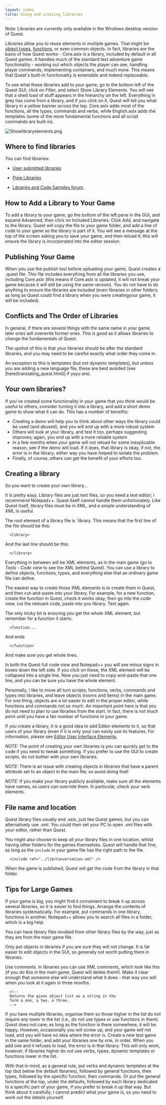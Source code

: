 ```yaml
---
layout: index
title: Using and creating libraries
---
```


<div class="alert alert-info">
Note: Libraries are currently only available in the Windows desktop version of Quest.
</div>

Libraries allow you to reuse elements in multiple games. That might be [object types](using_inherited_types.html), [functions](creating_functions_which_return_a_value.html), or even common objects. In fact, libraries are the basis of how Quest works - Core.aslx is a library, included by default in all Quest games. It handles much of the standard text adventure game functionality - working out which objects the player can see, handling player commands, implementing containers, and much more. This means that Quest's built-in functionality is extensible and indeed replaceable.


To see what these libraries add to your game, go to the bottom left of the Quest GUI, click on Filter, and select Show Library Elements. You will see that a shed load of stuff appears in the hierarchy on the left. Everything in grey has come from a library, and if you click on it, Quest will tell you what library in a yellow banner across the top. Core.aslx adds most of the functions, all the types, commands and verbs, while English.aslx adds the templates (some of the more fundamental functions and all script commands are built-in).

![](Showlibraryelements.png "Showlibraryelements.png")


Where to find libraries
-----------------------

You can find libraries:

- [User submitted libraries](libriries.html)

- [Pixie Libraries](https://github.com/ThePix/quest/wiki#libraries)

- [Libraries and Code Samples forum](http://textadventures.co.uk/forum/samples).


How to Add a Library to Your Game
---------------------------------

To add a library to your game, go the bottom of the left pane in the GUI, and expand Advanced, then click on Included Libraries. Click Add, and navigate to the library. Quest will copy the file to your game folder, and add a line of code to your game so the library is part of it. You will see a message at the top of the screen asking you to save your game, and then reload it; this will ensure the library is incorporated into the editor session.


Publishing Your Game
--------------------

When you use the publish tool before uploading your game, Quest creates a .quest file. This file includes everything from all the libraries you use, including Core.aslx (this means if Core.aslx is updated, it will not break your game because it will still be using the same version). You do not have to do anything to ensure the libraries are included (even libraries in other folders; as long as Quest could find a library when you were creatingyour game, it will be included).


Conflicts and The Order of Libraries
------------------------------------

In general, if there are several things with the same name in your game, later ones will overwrite former ones. This is good as it allows libraries to change the fundamentals of Quest. 

The upshot of this is that your libraries should be after the standard libraries, and you may need to be careful exactly what order they come in.

An exception to this is templates (but not dynamic templates), but unless you are adding a new language file, these are best avoided (see [here(translating_quest.html)] if yoyu are).


Your own libraries?
-------------------

If you've created some functionality in your game that you think would be useful to others, consider turning it into a library, and add a short demo game to show what it can do. This has a number of benefits:

-   Creating a demo will help you to think about other ways the library could be used (and abused), and you will end up with a more robust system
-   Others will look at your library, and test it too, perhaps suggesting improves; again, you end up with a more reliable system
-   In a few months when your game will not reload for some inexplicable reason, see if the demo will load. If it does, that library is okay, if not, the error is in the library; either way you have helped to isolate the problem.
-   Finally, of course, others can get the benefit of your efforts too.


Creating a library
------------------

So you want to create your own library...

It is pretty easy. Library files are just text files, so you need a text editor; I recommend Notepad++. Quest itself cannot handle them unfortunately. Like Quest itself, library files must be in XML, and a simple understanding of XML is useful.

The root element of a library file is `library. This means that the first line of the file should be this:
```
  <library>
```
And the last line should be this:
```
  </library>
```
Everything in between will be XML elements, as in the main game (go to _Tools - Code view_ to see the XML behind Quest). You can use a library to define objects, functions, types, and everything else that an ordinary game file can define.

The easiest way to create those XML elements is to create them in Quest, and then cut-and-paste into your library. For example, for a new function, create the function in Quest, check it works okay, then go into the code view, cut the relevant code, paste into you library. Test again.

The only tricky bit is ensuring you get the whole XML element, but remember for a function it starts:
```
  <function...
```
And ends
```
  </function>
```
And make sure you get whole lines.

In both the Quest full code view and Notepad++ you will see minus signs in boxes down the left side. If you click on these, the XML element will be collapsed into a single line. Now you just need to copy-and-paste that one line, and you can be sure you have the whole element.

Personally, I like to move all turn scripts, functions, verbs, commands and types into libraries, and leave objects (rooms and items) in the main game. For one thing, objects are a lot easier to edit in the proper editor, while functions and commands not so much. An important point here is that you do not need to plan to use libraries from the start. In fact, there is not much point until you have a fair number of functions in your game.

If you create a library, it is a good idea to add Editor elements to it, so that users of your library (even if it is only you) can easily use its features. For information, please see [Editor User Interface Elements](editor_user_interface_elements.html).

_NOTE:_ The point of creating your own libraries is you can quickly get to the code if you need to tweak something. If you prefer to use the GUI to create scripts, do not bother with your own libraries.

_NOTE:_ There is an issue with creating objects in libraries that have a parent attribute set to an object in the main file, so avoid  doing that!

_NOTE:_ If you make your library publicly available, make sure all the elements have names, so users can override them. In particular, check your verb elements.


File name and location
----------------------

Quest library files usually end .aslx, just like Quest games, but you can alternatively use .xml. You could then set your PC to open .xml files with your editor, rather than Quest.

You might also choose to keep all your library files in one location, whilst having other folders for the games themselves. Quest will handle that fine, as long as the `include` in your game file has the right path to the file.
```
  <include ref="../lib/Conversation.xml" />
```
When the game is published, Quest will get the code from the library in that folder.



Tips for Large Games
--------------------

If your game is big, you might find it convenient to break it up across several libraries, so it is easier to find things. Arrange the contents of libraries systematically. For example, put commands in one library, functions in another. Notepad++ allows you to search all files in a folder, which is a big help.

You can have library files invoked from other library files by the way, just as they are from the main game file.

Only put objects in libraries if you are sure they will not change. It is far easier to edit objects in the GUI, so generally not worth putting them in libraries.

Use comments. In libraries you can use XML comments, which look like this (if you do this in the main game, Quest will delete them!). Make it clear enough that someone else will understand what it does - that way you will when you look at it again in three months.
```
  <!--
  Returns the given object list as a string in the
  form a one, a two, a three.
  -->
```
If you have multiple libraries, organise them so those higher in the list do not require any lower in the list (i.e., do not use types or use functions in them). Quest does not care; as long as the function is there somewhere, it will be happy. However, occasionally you will screw up, and your game will not load, and you will have no idea where the error is. Create a new test game in the same folder, and add your libraries one by one, in order. When you add one and it refuses to load, the error is in that library. This will only work, however, if libraries higher do not use verbs, types, dynamic templates or functions lower in the list.

With that in mind, as a general rule, put verbs and dynamic templates at the top (but below the default libraries), followed by general functions, then types, followed by the specific function, then commands. Or put the general functions at the top, under the defaults, followed by each library dedicated to a specific part of your game, if you prefer to break it up that way. But think about it carefully; I cannot predict what your game is, so you need to work out the details yourself.
